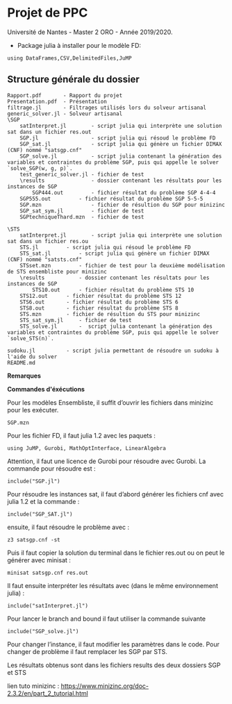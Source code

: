 # Projet de PPC
Université de Nantes - Master 2 ORO - Année 2019/2020.

* Package julia à installer pour le modèle FD:
```
using DataFrames,CSV,DelimitedFiles,JuMP
```


## Structure générale du dossier
```
Rapport.pdf       - Rapport du projet
Presentation.pdf  - Présentation
filtrage.jl       - Filtrages utilisés lors du solveur artisanal
generic_solver.jl - Solveur artisanal
\SGP
    satInterpret.jl        - script julia qui interprète une solution sat dans un fichier res.out
    SGP.jl                 - script julia qui résoud le problème FD
    SGP_sat.jl             - script julia qui génère un fichier DIMAX (CNF) nommé "satsgp.cnf"
    SGP_solve.jl           - script julia contenant la génération des variables et contraintes du problème SGP, puis qui appelle le solver `solve_SGP(w, g, p)`.
    test_generic_solver.jl - fichier de test
    \results               - dossier contenant les résultats pour les instances de SGP
        SGP444.out         - fichier résultat du problème SGP 4-4-4
	SGP555.out         - fichier résultat du problème SGP 5-5-5
    SGP.mzn                - fichier de résultion du SGP pour minizinc
    SGP_sat_sym.jl         - fichier de test
    SGPtechniqueThard.mzn  - fichier de test

\STS
    satInterpret.jl        - script julia qui interprète une solution sat dans un fichier res.ou
    STS.jl		   - script julia qui résoud le problème FD
    STS_sat.jl		   - script julia qui génère un fichier DIMAX (CNF) nommé "satsts.cnf"
    STSset.mzn		   - fichier de test pour la deuxième modélisation de STS ensembliste pour minizinc
    \results		   - dossier contenant les résultats pour les instances de SGP
        STS10.out	   - fichier résultat du problème STS 10
	STS12.out	   - fichier résultat du problème STS 12
	STS6.out	   - fichier résultat du problème STS 6
	STS8.out	   - fichier résultat du problème STS 8
    STS.mzn		   - fichier de résultion du STS pour minizinc
    STS_sat_sym.jl	   - fichier de test
    STS_solve.jl	   -  script julia contenant la génération des variables et contraintes du problème SGP, puis qui appelle le solver `solve_STS(n)`.

sudoku.jl		   - script julia permettant de résoudre un sudoku à l'aide du solver
README.md
```

**Remarques**


**Commandes d'éxécutions**

Pour les modèles Ensembliste, il suffit d’ouvrir les fichiers dans minizinc pour les exécuter.

```SGP.mzn```

Pour les fichier FD, il faut julia 1.2 avec les paquets :

```using JuMP, Gurobi, MathOptInterface, LinearAlgebra```

Attention, il faut une licence de Gurobi pour résoudre avec Gurobi. La commande pour résoudre est :

```include("SGP.jl")```

Pour résoudre les instances sat, il faut d’abord générer les fichiers cnf avec julia 1.2 et la commande :

```include("SGP_SAT.jl")```

ensuite, il faut résoudre le problème avec :

```z3 satsgp.cnf -st```

Puis il faut copier la solution du terminal dans le fichier res.out ou on peut le générer avec minisat :

```minisat satsgp.cnf res.out```

Il faut ensuite interpréter les résultats avec (dans le même environnement julia) :

```include("satInterpret.jl")```

Pour lancer le branch and bound il faut utiliser la commande suivante

```include("SGP_solve.jl")```

Pour changer l’instance, il faut modifier les paramètres dans le code.
Pour changer de problème il faut remplacer les SGP par STS.

Les résultats obtenus sont dans les fichiers results des deux dossiers SGP et STS


lien tuto minizinc : https://www.minizinc.org/doc-2.3.2/en/part_2_tutorial.html
